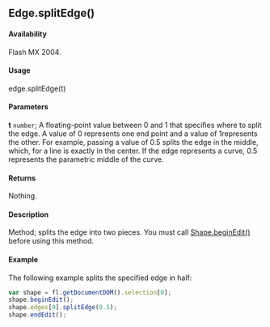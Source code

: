 ## Edge.splitEdge()

#### Availability

Flash MX 2004.

#### Usage

edge.splitEdge(t)

#### Parameters

**t** `number`; A floating-point value between 0 and 1 that specifies where to split the edge. A value of 0 represents one end point and a value of 1represents the other. For example, passing a value of 0.5 splits the edge in the middle, which, for a line is exactly in the center. If the edge represents a curve, 0.5 represents the parametric middle of the curve.

#### Returns

Nothing.

#### Description

Method; splits the edge into two pieces. You must call [Shape.beginEdit()](../Shape_object/Shape.md) before using this method.

#### Example

The following example splits the specified edge in half:

```javascript
var shape = fl.getDocumentDOM().selection[0];
shape.beginEdit();
shape.edges[0].splitEdge(0.5);
shape.endEdit();
```
